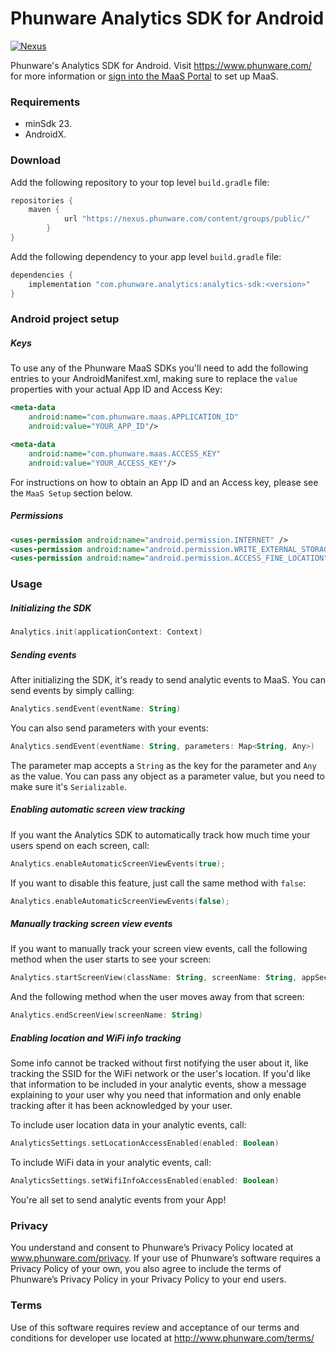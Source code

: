 # Phunware Analytics SDK for Android

[![Nexus](https://img.shields.io/nexus/r/com.phunware.analytics/analytics-sdk?color=brightgreen&server=https%3A%2F%2Fnexus.phunware.com)](https://nexus.phunware.com/content/groups/public/com/phunware/analytics/analytics-sdk/)

Phunware's Analytics SDK for Android. Visit https://www.phunware.com/ for more information or [sign into the MaaS Portal](http://maas.phunware.com/) to set up MaaS.

### Requirements
* minSdk 23.
* AndroidX.

### Download
Add the following repository to your top level `build.gradle` file:
```groovy
repositories {
    maven {
            url "https://nexus.phunware.com/content/groups/public/"
        }
}
```

Add the following dependency to your app level `build.gradle` file:
```groovy
dependencies {
    implementation "com.phunware.analytics:analytics-sdk:<version>"
}
```

### Android project setup
##### Keys
To use any of the Phunware MaaS SDKs you'll need to add the following entries to your AndroidManifest.xml, making sure to replace the `value` properties with your actual App ID and Access Key:

``` xml
<meta-data
    android:name="com.phunware.maas.APPLICATION_ID"
    android:value="YOUR_APP_ID"/>

<meta-data
    android:name="com.phunware.maas.ACCESS_KEY"
    android:value="YOUR_ACCESS_KEY"/>
```

For instructions on how to obtain an App ID and an Access key, please see the `MaaS Setup` section below.

##### Permissions
```xml
<uses-permission android:name="android.permission.INTERNET" />
<uses-permission android:name="android.permission.WRITE_EXTERNAL_STORAGE" />
<uses-permission android:name="android.permission.ACCESS_FINE_LOCATION" />
```

### Usage
##### Initializing the SDK
```kotlin
Analytics.init(applicationContext: Context)
```

##### Sending events
After initializing the SDK, it's ready to send analytic events to MaaS. You can send events by simply calling:

```kotlin
Analytics.sendEvent(eventName: String)
```
You can also send parameters with your events:
```kotlin
Analytics.sendEvent(eventName: String, parameters: Map<String, Any>)
```
The parameter map accepts a `String` as the key for the parameter and `Any` as the value. You can pass any object as a parameter value, but you need to make sure it's `Serializable`.

##### Enabling automatic screen view tracking
If you want the Analytics SDK to automatically track how much time your users spend on each screen, call:
```kotlin
Analytics.enableAutomaticScreenViewEvents(true);
```
If you want to disable this feature, just call the same method with `false`:
```kotlin
Analytics.enableAutomaticScreenViewEvents(false);
```

##### Manually tracking screen view events
If you want to manually track your screen view events, call the following method when the user starts to see your screen:
```kotlin
Analytics.startScreenView(className: String, screenName: String, appSection: String?, customParams: Map<String, String>?)
```

And the following method when the user moves away from that screen:
```kotlin
Analytics.endScreenView(screenName: String)
```
##### Enabling location and WiFi info tracking
Some info cannot be tracked without first notifying the user about it, like tracking the SSID for the WiFi network or the user's location.
If you'd like that information to be included in your analytic events, show a message explaining to your user why you need that information and only enable tracking after it has been acknowledged by your user.

To include user location data in your analytic events, call:
```kotlin
AnalyticsSettings.setLocationAccessEnabled(enabled: Boolean)
```

To include WiFi data in your analytic events, call:
```kotlin
AnalyticsSettings.setWifiInfoAccessEnabled(enabled: Boolean)
```

You're all set to send analytic events from your App!

###  Privacy
You understand and consent to Phunware’s Privacy Policy located at www.phunware.com/privacy. If your use of Phunware’s software requires a Privacy Policy of your own, you also agree to include the terms of Phunware’s Privacy Policy in your Privacy Policy to your end users.

### Terms
Use of this software requires review and acceptance of our terms and conditions for developer use located at http://www.phunware.com/terms/
